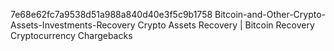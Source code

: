 7e68e62fc7a9538d51a988a840d40e3f5c9b1758 Bitcoin-and-Other-Crypto-Assets-Investments-Recovery
Crypto Assets Recovery | Bitcoin Recovery
Cryptocurrency Chargebacks 
